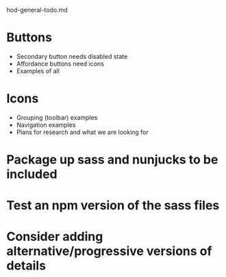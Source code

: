 hod-general-todo.md

# Buttons
* Secondary button needs disabled state
* Affordance buttons need icons
* Examples of all

# Icons
* Grouping (toolbar) examples
* Navigation examples
* Plans for research and what we are looking for

# Package up sass and nunjucks to be included

# Test an npm version of the sass files

# Consider adding alternative/progressive versions of details